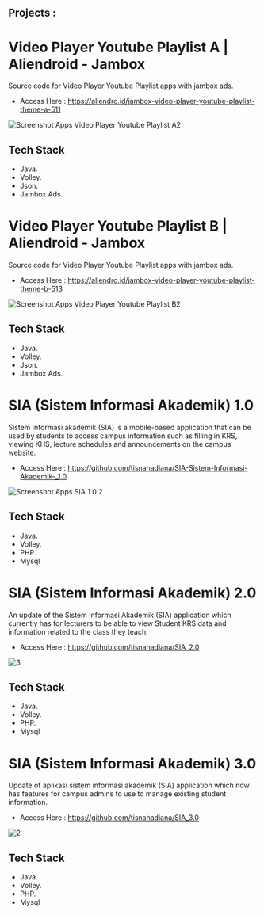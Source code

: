 
## Projects :

# Video Player Youtube Playlist A | Aliendroid - Jambox

Source code for Video Player Youtube Playlist apps with jambox ads.
- Access Here : https://aliendro.id/jambox-video-player-youtube-playlist-theme-a-511

![Screenshot Apps Video Player Youtube Playlist A2](https://github.com/user-attachments/assets/189e90fd-75e4-428a-af9e-1ecd5a5b6413)

## Tech Stack
- Java.
- Volley.
- Json.
- Jambox Ads.

# Video Player Youtube Playlist B | Aliendroid - Jambox

Source code for Video Player Youtube Playlist apps with jambox ads.
- Access Here : https://aliendro.id/jambox-video-player-youtube-playlist-theme-b-513

![Screenshot Apps Video Player Youtube Playlist B2](https://github.com/user-attachments/assets/e85fb272-e821-4399-9e3e-93399f55d710)

## Tech Stack
- Java.
- Volley.
- Json.
- Jambox Ads.

# SIA (Sistem Informasi Akademik) 1.0

Sistem informasi akademik (SIA) is a mobile-based application that can be used by students to access campus information such as filling in KRS, viewing KHS, lecture schedules and announcements on the campus website.

- Access Here : https://github.com/tisnahadiana/SIA-Sistem-Informasi-Akademik-_1.0
  
 ![Screenshot Apps SIA 1 0 2](https://github.com/user-attachments/assets/67aa6542-045a-4111-a0ed-4d7772b76a07)

## Tech Stack

- Java.
- Volley.
- PHP.
- Mysql

# SIA (Sistem Informasi Akademik) 2.0

An update of the Sistem Informasi Akademik (SIA) application which currently has for lecturers to be able to view Student KRS data and information related to the class they teach.
- Access Here : https://github.com/tisnahadiana/SIA_2.0

![3](https://github.com/tisnahadiana/SIA_3.0/assets/77492139/84a715df-f723-4c36-bca0-fe98fe442ded)
 
## Tech Stack

- Java.
- Volley.
- PHP.
- Mysql 


# SIA (Sistem Informasi Akademik) 3.0

Update of aplikasi sistem informasi akademik (SIA) application which now has features for campus admins to use to manage existing student information.
- Access Here : https://github.com/tisnahadiana/SIA_3.0

![2](https://github.com/tisnahadiana/SIA_3.0/assets/77492139/706f1ca4-44ed-4cfb-90d7-e034571d8532)
 
## Tech Stack

- Java.
- Volley.
- PHP.
- Mysql 
